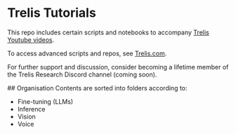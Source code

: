 # Trelis Tutorials

This repo includes certain scripts and notebooks to accompany [Trelis Youtube videos](https://youtube.com/@TrelisResearch).

To access advanced scripts and repos, see [Trelis.com](https://Trelis.com/About).

For further support and discussion, consider becoming a lifetime member of the Trelis Research Discord channel (coming soon).

## Organisation
Contents are sorted into folders according to:
- Fine-tuning (LLMs)
- Inference
- Vision
- Voice
